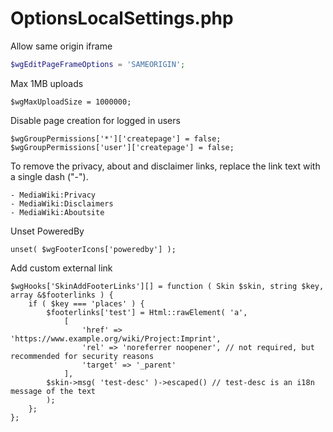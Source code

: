 # OptionsLocalSettings.php
Allow same origin iframe
```php
$wgEditPageFrameOptions = 'SAMEORIGIN';
```
Max 1MB uploads
```php;
$wgMaxUploadSize = 1000000;
```
Disable page creation for logged in users
```php;
$wgGroupPermissions['*']['createpage'] = false;
$wgGroupPermissions['user']['createpage'] = false;
```
To remove the privacy, about and disclaimer links, replace the link text with a single dash ("-").
```php;
- MediaWiki:Privacy
- MediaWiki:Disclaimers
- MediaWiki:Aboutsite
```
Unset PoweredBy
```php;
unset( $wgFooterIcons['poweredby'] );
```
Add custom external link
```php;
$wgHooks['SkinAddFooterLinks'][] = function ( Skin $skin, string $key, array &$footerlinks ) {
    if ( $key === 'places' ) {
        $footerlinks['test'] = Html::rawElement( 'a',
            [
                'href' => 'https://www.example.org/wiki/Project:Imprint',
                'rel' => 'noreferrer noopener', // not required, but recommended for security reasons
                'target' => '_parent'
            ],
        $skin->msg( 'test-desc' )->escaped() // test-desc is an i18n message of the text
        );
    };
};
```
